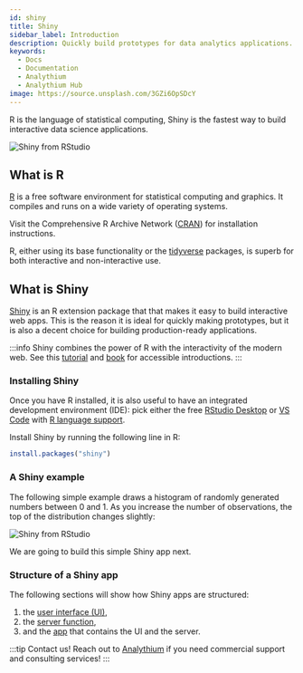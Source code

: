 ```yaml
---
id: shiny
title: Shiny
sidebar_label: Introduction
description: Quickly build prototypes for data analytics applications.
keywords:
  - Docs
  - Documentation
  - Analythium
  - Analythium Hub
image: https://source.unsplash.com/3GZi6OpSDcY
---
```


R is the language of statistical computing, Shiny is the fastest way to build interactive data science applications.

![Shiny from RStudio](../../img/shiny/shiny-rstudio.png 'Shiny from RStudio')

## What is R

[R](https://www.r-project.org/) is a free software environment for
statistical computing and graphics. It compiles and runs on a wide
variety of operating systems.

Visit the Comprehensive R Archive Network
([CRAN](https://cran.r-project.org/)) for installation instructions.

R, either using its base functionality or the
[tidyverse](https://www.tidyverse.org/) packages,
is superb for both interactive and non-interactive use.

## What is Shiny

[Shiny](https://shiny.rstudio.com/) is an R
extension package that that makes it easy to build interactive web apps.
This is the reason it is ideal for quickly making prototypes, but it is
also a decent choice for building production-ready applications.

:::info
Shiny combines the power of R with the interactivity of the modern web.
See this [tutorial](https://shiny.rstudio.com/tutorial/)
and [book](https://mastering-shiny.org/) for accessible introductions.
:::

### Installing Shiny

Once you have R installed, it is also useful to have an integrated development
environment (IDE): pick either the free [RStudio Desktop](https://rstudio.com/products/rstudio/download/)
or [VS Code](https://code.visualstudio.com/download) with [R language support](https://github.com/Ikuyadeu/vscode-R).

Install Shiny by running the following line in R:

```r
install.packages("shiny")
```

### A Shiny example

The following simple example draws a histogram of randomly generated
numbers between 0 and 1. As you increase the number of observations,
the top of the distribution changes slightly:

![Shiny from RStudio](../../img/shiny/shiny-hello.gif 'Shiny Hello')

We are going to build this simple Shiny app next.

### Structure of a Shiny app

The following sections will show how Shiny apps are structured:

1. the [user interface (UI)](shiny-ui),
2. the [server function](shiny-server),
3. and the [app](shiny-app) that contains the UI and the server.

:::tip Contact us!
Reach out to [Analythium](https://analythium.io/contact) if you need commercial support and consulting services!
:::
